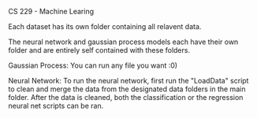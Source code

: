 CS 229 - Machine Learing

Each dataset has its own folder containing all relavent data.

The neural network and gaussian process models each have their own folder and are entirely self contained with these folders.


Gaussian Process:
You can run any file you want :0) 


Neural Network:
To run the neural network, first run the "LoadData" script to clean and merge the data from the designated data folders in the main folder.
After the data is cleaned, both the classification or the regression neural net scripts can be ran.
